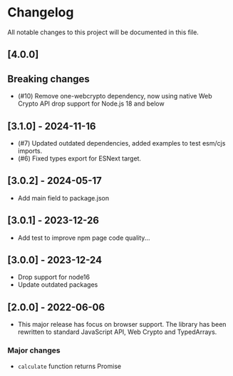 # Changelog

All notable changes to this project will be documented in this file.

## [4.0.0]

## Breaking changes

- (#10) Remove one-webcrypto dependency, now using native Web Crypto API
        drop support for Node.js 18 and below


## [3.1.0] - 2024-11-16

- (#7) Updated outdated dependencies, added examples to test esm/cjs imports.
- (#6) Fixed types export for ESNext target.

## [3.0.2] - 2024-05-17

- Add main field to package.json

## [3.0.1] - 2023-12-26

- Add test to improve npm page code quality...

## [3.0.0] - 2023-12-24

- Drop support for node16
- Update outdated packages

## [2.0.0] - 2022-06-06

- This major release has focus on browser support. The library has been rewritten to standard JavaScript API, Web Crypto and TypedArrays.

### Major changes

- `calculate` function returns Promise<Uint8Array>
